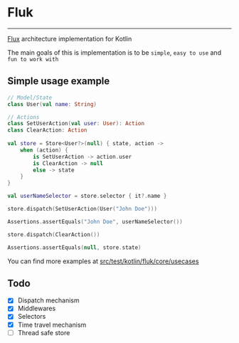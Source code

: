 # Fluk

---

[Flux](https://facebook.github.io/flux/) architecture implementation for Kotlin


The main goals of this is implementation is to be `simple`, `easy to use` and `fun to work with`


## Simple usage example

```kotlin
// Model/State
class User(val name: String)

// Actions
class SetUserAction(val user: User): Action
class ClearAction: Action
    
val store = Store<User?>(null) { state, action ->
    when (action) {
        is SetUserAction -> action.user
        is ClearAction -> null
        else -> state
    }
}

val userNameSelector = store.selector { it?.name }

store.dispatch(SetUserAction(User("John Doe")))

Assertions.assertEquals("John Doe", userNameSelector())

store.dispatch(ClearAction())

Assertions.assertEquals(null, store.state)
```

You can find more examples at [src/test/kotlin/fluk/core/usecases](https://github.com/Brunomachadob/fluk/tree/master/src/test/kotlin/fluk/core/usecases)

## Todo

- [X] Dispatch mechanism
- [X] Middlewares
- [X] Selectors
- [X] Time travel mechanism
- [ ] Thread safe store
